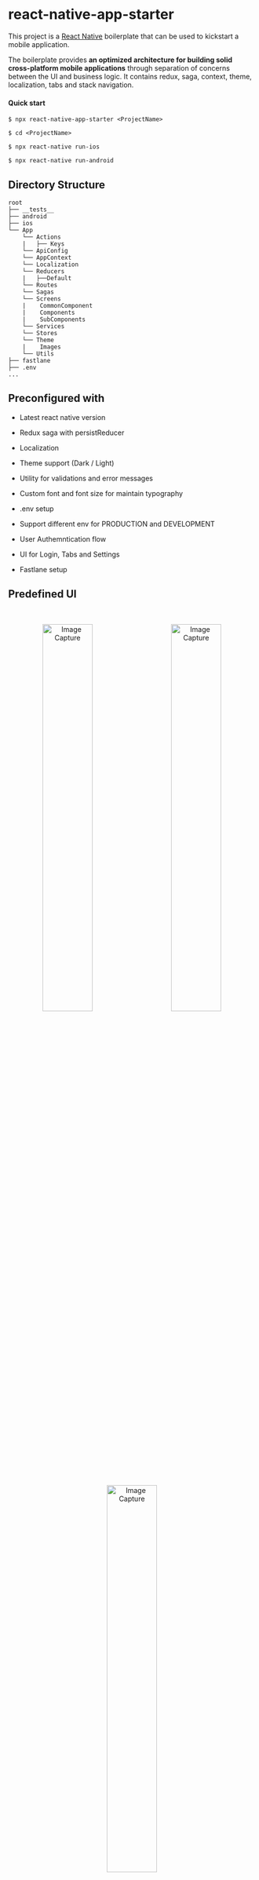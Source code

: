 # react-native-app-starter

This project is a [React Native](https://facebook.github.io/react-native/) boilerplate that can be used to kickstart a mobile application.

The boilerplate provides **an optimized architecture for building solid cross-platform mobile applications** through separation of concerns between the UI and business logic. It contains redux, saga, context, theme, localization, tabs and stack navigation.

#### Quick start

```
$ npx react-native-app-starter <ProjectName>

$ cd <ProjectName>

$ npx react-native run-ios

$ npx react-native run-android
```

## Directory Structure

```
root
├── __tests__
├── android
├── ios
└── App
    └── Actions
    |   ├── Keys
    └── ApiConfig
    └── AppContext
    └── Localization
    └── Reducers
    |   ├──Default
    └── Routes
    └── Sagas
    └── Screens
    |    CommonComponent
    |    Components
    |    SubComponents
    └── Services
    └── Stores
    └── Theme
    |    Images
    └── Utils
├── fastlane
├── .env
...
```

## Preconfigured with

- Latest react native version

- Redux saga with persistReducer

- Localization

- Theme support (Dark / Light)

- Utility for validations and error messages

- Custom font and font size for maintain typography

- .env setup

- Support different env for PRODUCTION and DEVELOPMENT

- User Authemntication flow

- UI for Login, Tabs and Settings

- Fastlane setup

## Predefined UI

<br>
<p align="center">
  <img alt="Image Capture" src="https://iili.io/H1D2Q6v.png" width="45%"
  >
&nbsp; &nbsp; &nbsp; &nbsp;
 <img alt="Image Capture" src="https://iili.io/HE9k7RV.png" width="45%"
  >
<br>
&nbsp; &nbsp; &nbsp; &nbsp;
  <img alt="Image Capture" src="https://iili.io/H1DFNrx.png" width="45%"
  >
  &nbsp; &nbsp; &nbsp; &nbsp;
  <img alt="Image Capture" src="https://iili.io/H1DKr92.png" width="45%"
  >
</p>
<br>
